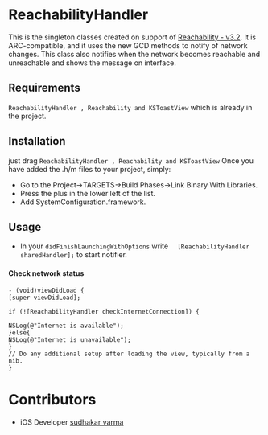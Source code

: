 # ReachabilityHandler

This is the singleton classes created on support of [Reachability - v3.2](https://github.com/tonymillion/Reachability/releases/tag/v3.2). It is ARC-compatible, and it uses the new GCD methods to notify of network changes.
This class also notifies when the network becomes reachable and unreachable and shows the message on interface.

## Requirements
 ```ReachabilityHandler , Reachability and KSToastView``` which is already in the project.
 
## Installation
just drag ```ReachabilityHandler , Reachability and KSToastView``` Once you have added the .h/m files to your project, simply:

* Go to the Project->TARGETS->Build Phases->Link Binary With Libraries.
* Press the plus in the lower left of the list.
* Add SystemConfiguration.framework.

## Usage
* In your ```` didFinishLaunchingWithOptions ````  write  ```  [ReachabilityHandler sharedHandler];``` to start notifier.

#### Check network status

````
- (void)viewDidLoad {
[super viewDidLoad];

if (![ReachabilityHandler checkInternetConnection]) {

NSLog(@"Internet is available");
}else{
NSLog(@"Internet is unavailable");
}
// Do any additional setup after loading the view, typically from a nib.
}
````

# Contributors
* iOS Developer [sudhakar varma](https://github.com/sudhakar-varma)



